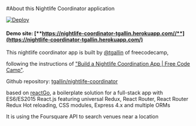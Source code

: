 #About this Nightlife Coordinator application

[![Deploy](https://www.herokucdn.com/deploy/button.png)](https://heroku.com/deploy)

#### Demo site: [**https://nightlife-coordinator-tgallin.herokuapp.com//**](https://nightlife-coordinator-tgallin.herokuapp.com/)

This nightlife coordinator app is built by [@tgallin](http://freecodecamp.com/tgallin) of freecodecamp,

following the instructions of ["Build a Nightlife Coordination App | Free Code Camp"](https://www.freecodecamp.com/challenges/build-a-nightlife-coordination-app).

Github repository: [tgallin/nightlife-coordinator](https://github.com/tgallin/nightlife-coordinator)

based on [reactGo](https://github.com/reactGo/reactGo), a boilerplate solution for a full-stack app with ES6/ES2015 React.js featuring universal Redux, React Router, React Router Redux Hot reloading, CSS modules, Express 4.x and multiple ORMs

It is using the Foursquare API to search venues near a location
